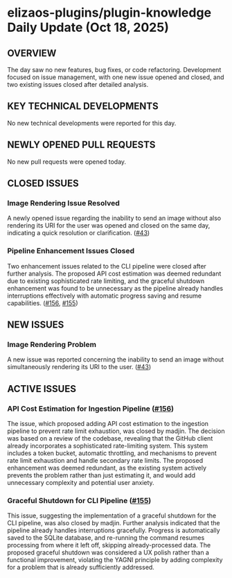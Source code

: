 # elizaos-plugins/plugin-knowledge Daily Update (Oct 18, 2025)
## OVERVIEW 
The day saw no new features, bug fixes, or code refactoring. Development focused on issue management, with one new issue opened and closed, and two existing issues closed after detailed analysis.

## KEY TECHNICAL DEVELOPMENTS
No new technical developments were reported for this day.

## NEWLY OPENED PULL REQUESTS
No new pull requests were opened today.

## CLOSED ISSUES
### Image Rendering Issue Resolved
A newly opened issue regarding the inability to send an image without also rendering its URI for the user was opened and closed on the same day, indicating a quick resolution or clarification. ([#43](https://github.com/elizaos-plugins/plugin-knowledge/issues/43))

### Pipeline Enhancement Issues Closed
Two enhancement issues related to the CLI pipeline were closed after further analysis. The proposed API cost estimation was deemed redundant due to existing sophisticated rate limiting, and the graceful shutdown enhancement was found to be unnecessary as the pipeline already handles interruptions effectively with automatic progress saving and resume capabilities. ([#156](https://github.com/elizaos-plugins/plugin-knowledge/issues/156), [#155](https://github.com/elizaos-plugins/plugin-knowledge/issues/155))

## NEW ISSUES
### Image Rendering Problem
A new issue was reported concerning the inability to send an image without simultaneously rendering its URI to the user. ([#43](https://github.com/elizaos-plugins/plugin-knowledge/issues/43))

## ACTIVE ISSUES
### API Cost Estimation for Ingestion Pipeline ([#156](https://github.com/elizaos-plugins/plugin-knowledge/issues/156))
The issue, which proposed adding API cost estimation to the ingestion pipeline to prevent rate limit exhaustion, was closed by madjin. The decision was based on a review of the codebase, revealing that the GitHub client already incorporates a sophisticated rate-limiting system. This system includes a token bucket, automatic throttling, and mechanisms to prevent rate limit exhaustion and handle secondary rate limits. The proposed enhancement was deemed redundant, as the existing system actively prevents the problem rather than just estimating it, and would add unnecessary complexity and potential user anxiety.

### Graceful Shutdown for CLI Pipeline ([#155](https://github.com/elizaos-plugins/plugin-knowledge/issues/155))
This issue, suggesting the implementation of a graceful shutdown for the CLI pipeline, was also closed by madjin. Further analysis indicated that the pipeline already handles interruptions gracefully. Progress is automatically saved to the SQLite database, and re-running the command resumes processing from where it left off, skipping already-processed data. The proposed graceful shutdown was considered a UX polish rather than a functional improvement, violating the YAGNI principle by adding complexity for a problem that is already sufficiently addressed.